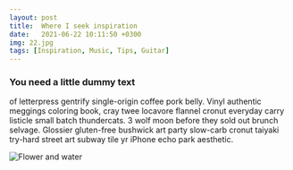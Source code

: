 ```yaml
---
layout: post
title:  Where I seek inspiration
date:   2021-06-22 10:11:50 +0300
img: 22.jpg
tags: [Inspiration, Music, Tips, Guitar]
---
```


### You need a little dummy text

 of letterpress gentrify single-origin coffee pork belly. Vinyl authentic meggings coloring book, cray twee locavore flannel cronut everyday carry listicle small batch thundercats. 3 wolf moon before they sold out brunch selvage. Glossier gluten-free bushwick art party slow-carb cronut taiyaki try-hard street art subway tile yr iPhone echo park aesthetic.

![Flower and water]({{site.baseurl}}/images/pages/18.jpg)

